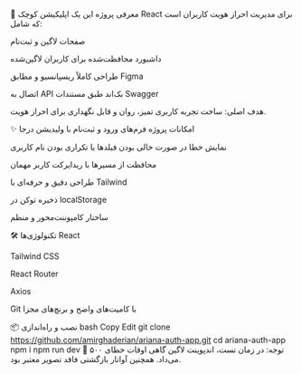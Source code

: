 


🚀 معرفی پروژه
این یک اپلیکیشن کوچک React برای مدیریت احراز هویت کاربران است که شامل:

صفحات لاگین و ثبت‌نام

داشبورد محافظت‌شده برای کاربران لاگین‌شده

طراحی کاملاً ریسپانسیو و مطابق Figma

اتصال به API بک‌اند طبق مستندات Swagger

هدف اصلی: ساخت تجربه کاربری تمیز، روان و قابل نگهداری برای احراز هویت.

✨ امکانات پروژه
فرم‌های ورود و ثبت‌نام با ولیدیشن درجا

نمایش خطا در صورت خالی بودن فیلدها یا تکراری بودن نام کاربری

محافظت از مسیرها با ریدایرکت کاربر مهمان

طراحی دقیق و حرفه‌ای با Tailwind

ذخیره توکن در localStorage

ساختار کامپوننت‌محور و منظم

🛠 تکنولوژی‌ها
React

Tailwind CSS

React Router

Axios

Git با کامیت‌های واضح و برنچ‌های مجزا

📦 نصب و راه‌اندازی
bash
Copy
Edit
git clone https://github.com/amirghaderian/ariana-auth-app.git
cd ariana-auth-app
npm i
npm run dev
📌 توجه:
در زمان تست، اندپوینت لاگین گاهی اوقات خطای ۵۰۰ می‌داد. همچنین آواتار بازگشتی فاقد تصویر معتبر بود.
